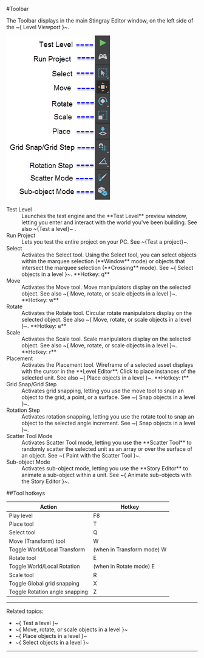 #Toolbar

The Toolbar displays in the main Stingray Editor window, on the left side of the ~{ Level Viewport }~.

![Level Viewport toolbar](../../images/comp_levelEd_toolbar.png)

<dl>

<dt>Test Level</dt>

<dd>Launches the test engine and the **Test Level** preview window, letting you enter and interact with the world you've been building. See also ~{Test a level}~ .</dd>

<dt>Run Project</dt>

<dd>Lets you test the entire project on your PC. See ~{Test a project}~.</dd>

<dt>Select</dt>
<dd>Activates the Select tool. Using the Select tool, you can select objects within the marquee selection (**Window** mode) or objects that intersect the marquee selection (**Crossing** mode). See ~{ Select objects in a level  }~. **Hotkey: q**</dd>

<dt>Move</dt>

<dd>Activates the Move tool. Move manipulators display on the selected object. See also ~{ Move, rotate, or scale objects in a level }~. **Hotkey: w**</dd>

<dt>Rotate</dt>

<dd>Activates the Rotate tool. Circular rotate manipulators display on the selected object. See also ~{ Move, rotate, or scale objects in a level }~. **Hotkey: e**</dd>

<dt>Scale</dt>

<dd>Activates the Scale tool. Scale manipulators display on the selected object. See also ~{ Move, rotate, or scale objects in a level }~. **Hotkey: r**</dd>

<dt>Placement</dt>

<dd>Activates the Placement tool. Wireframe of a selected asset displays with the cursor in the **Level Editor**. Click to place instances of the selected unit. See also ~{ Place objects in a level }~. **Hotkey: t**</dd>

<dt>Grid Snap/Grid Step</dt>
<dd>Activates grid snapping, letting you use the move tool to snap an object to the grid, a point, or a surface. See ~{ Snap objects in a level }~.</dd>

<dt>Rotation Step</dt>
<dd>Activates rotation snapping, letting you use the rotate tool to snap an object to the selected angle increment. See ~{ Snap objects in a level }~.</dd>

<dt>Scatter Tool Mode</dt>
<dd>Activates Scatter Tool mode, letting you use the **Scatter Tool** to randomly scatter the selected unit as an array or over the surface of an object. See ~{ Paint with the Scatter Tool }~.</dd>

<dt>Sub-object Mode</dt>
<dd>Activates sub-object mode, letting you use the **Story Editor** to animate a sub-object within a unit. See ~{ Animate sub-objects with the Story Editor }~.</dd>

</dl>

##Tool hotkeys

| Action  | Hotkey |
| ------------- | ------------- |
| Play level  | F8  |
| Place tool  | T |
| Select tool | Q |
| Move (Transform) tool  | W  |
| Toggle World/Local Transform  | (when in Transform mode) W  |
| Rotate tool  | E  |
| Toggle World/Local Rotation  | (when in Rotate mode) E  |
| Scale tool  | R  |
| Toggle Global grid snapping  | X |
| Toggle Rotation angle snapping  | Z |

---
Related topics:
-	~{ Test a level }~
-	~{ Move, rotate, or scale objects in a level }~
-	~{ Place objects in a level }~
- ~{ Select objects in a level }~
---
